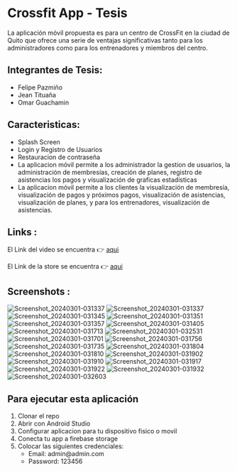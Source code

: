 # Crossfit App - Tesis

La aplicación móvil propuesta es para un centro de CrossFit en la ciudad de Quito que ofrece una serie de ventajas significativas tanto para los administradores como para los entrenadores y miembros del centro.<br>

## Integrantes de Tesis:

<ul>
<li>Felipe Pazmiño</li>
<li>Jean Tituaña</li>
<li>Omar Guachamin</li>
</ul>

## Caracteristicas:

<ul>

<li>Splash Screen</li>
<li>Login y Registro de Usuarios</li>
<li>Restauracion de contraseña</li>
<li>La aplicacion móvil permite a los administrador la gestion de usuarios, la administración de membresías, creación de planes, registro de asistencias los pagos y visualización de graficas estadísticas</li>
<li>La aplicacion móvil permite a los clientes la visualización de membresía, visualización de pagos y próximos pagos, visualización de asistencias, visualización de planes, y para los entrenadores, visualización de asistencias.</li>
</ul>

## Links :

El Link del video se encuentra 👉 <a href="[https://www.youtube.com/watch?v=JNIEESohTCY](https://www.youtube.com/watch?v=IKkVLPiGYLU&t=2s)">aqui</a>

El Link de la store se encuentra 👉 <a href="[https://drive.google.com/drive/folders/1gKFEISCkPzpRmPfXcPmBHERrHHzdRPMK](https://crossfit-app.uptodown.com/android)">aqui</a>


## Screenshots :


![Screenshot_20240301-031337](https://github.com/Jeant10/topo_app/assets/74752987/af9248c2-f305-413a-987e-397679300742)
![Screenshot_20240301-031337](https://github.com/Jeant10/topo_app/assets/74752987/8b37d68a-bed4-4c1f-a5fd-38f8e3cdafd0)
![Screenshot_20240301-031345](https://github.com/Jeant10/topo_app/assets/74752987/7f2e50dd-eb53-4991-bbb0-20c99c1c5955)
![Screenshot_20240301-031351](https://github.com/Jeant10/topo_app/assets/74752987/8960b9ef-494b-4318-8cdd-e2752ee8877c)
![Screenshot_20240301-031357](https://github.com/Jeant10/topo_app/assets/74752987/3886af17-e007-4559-9258-c4bd8643c7c9)
![Screenshot_20240301-031405](https://github.com/Jeant10/topo_app/assets/74752987/e6e94957-a9e2-4464-8a63-0f448312e2f1)
![Screenshot_20240301-031713](https://github.com/Jeant10/topo_app/assets/74752987/cddd51ae-e4ad-4a27-a10e-5e1642989aff)
![Screenshot_20240301-032531](https://github.com/Jeant10/topo_app/assets/74752987/99f8ac46-285e-4d7b-afc9-efb98aad746b)
![Screenshot_20240301-031701](https://github.com/Jeant10/topo_app/assets/74752987/c65f83f0-c0b8-46cc-b44e-ba712bdb4e42)
![Screenshot_20240301-031756](https://github.com/Jeant10/topo_app/assets/74752987/5c3164cf-bdf5-4d29-b4be-f6c54b2c6811)
![Screenshot_20240301-031735](https://github.com/Jeant10/topo_app/assets/74752987/4410e2db-a737-4f00-9fdd-4f4b1572c7a1)
![Screenshot_20240301-031804](https://github.com/Jeant10/topo_app/assets/74752987/ff575267-bf73-4123-a53c-a67e675a9ea4)
![Screenshot_20240301-031810](https://github.com/Jeant10/topo_app/assets/74752987/3124e731-a5ee-473a-8da0-800e8f2a4b23)
![Screenshot_20240301-031902](https://github.com/Jeant10/topo_app/assets/74752987/cfe2970c-bbfe-4273-b499-21aa072dbe5e)
![Screenshot_20240301-031910](https://github.com/Jeant10/topo_app/assets/74752987/f06bf0c2-83cf-4666-95e5-470d184fcf01)
![Screenshot_20240301-031917](https://github.com/Jeant10/topo_app/assets/74752987/18b745ba-1a58-4572-8ad8-88d6c5baa2de)
![Screenshot_20240301-031922](https://github.com/Jeant10/topo_app/assets/74752987/5e76f798-800a-4ea9-90be-d00237adb70f)
![Screenshot_20240301-031932](https://github.com/Jeant10/topo_app/assets/74752987/739c02ab-488b-4cb0-9abe-70e6de6b437f)
![Screenshot_20240301-032603](https://github.com/Jeant10/topo_app/assets/74752987/75fbd42c-e923-49b3-bab6-754d58c00ef3)

## Para ejecutar esta aplicación

<ol>
<li>Clonar el repo</li>
<li>Abrir con Android Studio</b></li>
<li>Configurar aplicacion para tu dispositivo fisico o movil</b></li>
<li>Conecta tu app a firebase storage</b></li>
<li>Colocar las siguientes credenciales: 
<ul>
<li>Email: admin@admin.com</li>
<li>Password: 123456</li>
</ul>
</b></li>
